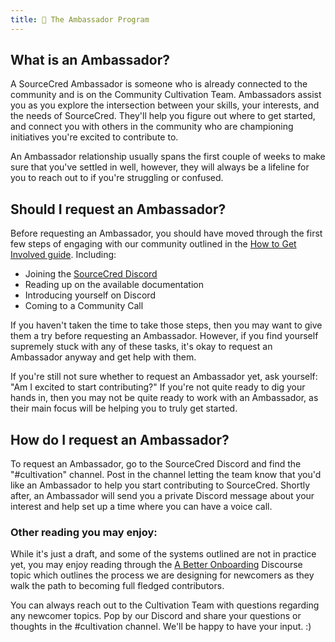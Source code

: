 ```yaml
---
title: 🤝 The Ambassador Program
---
```


## What is an Ambassador?

A SourceCred Ambassador is someone who is already connected to the community and is on the Community Cultivation Team. Ambassadors assist you as you explore the intersection between your skills, your interests, and the needs of SourceCred. They'll help you figure out where to get started, and connect you with others in the community who are championing initiatives you're excited to contribute to.

An Ambassador relationship usually spans the first couple of weeks to make sure that you've settled in well, however, they will always be a lifeline for you to reach out to if you're struggling or confused.

## Should I request an Ambassador?

Before requesting an Ambassador, you should have moved through the first few steps of engaging with our community outlined in the [How to Get Involved guide](get-involved.md). Including:

- Joining the [SourceCred Discord](https://sourcecred.io/discord)
- Reading up on the available documentation
- Introducing yourself on Discord
- Coming to a Community Call

If you haven't taken the time to take those steps, then you may want to give them a try before requesting an Ambassador. However, if you find yourself supremely stuck with any of these tasks, it's okay to request an Ambassador anyway and get help with them.

If you're still not sure whether to request an Ambassador yet, ask yourself: "Am I excited to start contributing?" If you're not quite ready to dig your hands in, then you may not be quite ready to work with an Ambassador, as their main focus will be helping you to truly get started.

## How do I request an Ambassador?

To request an Ambassador, go to the SourceCred Discord and find the "#cultivation" channel. Post in the channel letting the team know that you'd like an Ambassador to help you start contributing to SourceCred. Shortly after, an Ambassador will send you a private Discord message about your interest and help set up a time where you can have a voice call.

### Other reading you may enjoy:

While it's just a draft, and some of the systems outlined are not in practice yet, you may enjoy reading through the [A Better Onboarding](https://discourse.sourcecred.io/t/a-better-onboarding/767) Discourse topic which outlines the process we are designing for newcomers as they walk the path to becoming full fledged contributors.

You can always reach out to the Cultivation Team with questions regarding any newcomer topics. Pop by our Discord and share your questions or thoughts in the #cultivation channel. We'll be happy to have your input. :)

